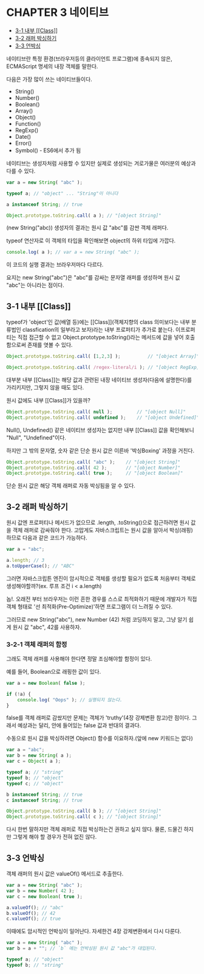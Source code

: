# CHAPTER 3 네이티브


* [3-1 내부 [[Class]]](#3-1-내부-[[Class])
* [3-2 래퍼 박싱하기](#3-2-래퍼-박싱하기)
* [3-3 언박싱](#3-3-언박싱)

네이티브란 특정 환경(브라우저등의 클라이언트 프로그램)에 종속되지 않은, ECMAScript 명세의 내장 객체를 말한다.

다음은 가장 많이 쓰는 네이티브들이다.

* String()
* Number()
* Boolean()
* Array()
* Object()
* Function()
* RegExp()
* Date()
* Error()
* Symbol() - ES6에서 추가 됨

네이티브는 생성자처럼 사용할 수 있지만 실제로 생성되는 겨로가물은 여러분의 예상과 다를 수 있다.

```js
var a = new String( "abc" );

typeof a; // "object" ... "String"이 아니다

a instanceof String; // true

Object.prototype.toString.call( a ); // "[object String]"
```

(new String("abc)) 생성자의 결과는 원시 값 "abc"를 감싼 객체 래퍼다.

typeof 연산자로 이 객체의 타입을 확인해보면 object의 하위 타입에 가깝다.

```js
console.log( a ); // var a = new String( "abc" );
```

이 코드의 실행 결과는 브라우저마다 다르다.

요지는 new String("abc")은 "abc"를 감싸는 문자열 래퍼를 생성하며 원시 값 "abc"는 아니라는 점이다.

## 3-1 내부 [[Class]]

typeof가 'object'인 값(배열 등)에는 [[Class]](객체지향의 class 의미보다는 내부 분류법인 classfication의 일부라고 보자)라는 내부 프로퍼티가 추가로 붙는다. 이프로퍼티는 직접 접근할 수 없고 Object.prototype.toString()라는 메서드에 값을 넣어 호출함으로써 존재를 엿볼 수 있다.

```js
Object.prototype.toString.call( [1,2,3] );			// "[object Array]"

Object.prototype.toString.call( /regex-literal/i );	// "[object RegExp]"
```

대부분 내부 [[Class]]는 해당 값과 관련된 내장 네이티브 생성자(다음에 설명한다)를 가리키지만, 그렇지 않을 때도 있다.

원시 값에도 내부 [[Class]]가 있을까?

```js
Object.prototype.toString.call( null );			// "[object Null]"
Object.prototype.toString.call( undefined );	// "[object Undefined]"
```

Null(), Undefined() 같은 네이티브 생성자는 없지만 내부 [[Class]] 값을 확인해보니 "Null", "Undefined"이다.

하지만 그 밖의 문자열, 숫자 같은 단순 원시 값은 이른바 '박싱Boxing' 과정을 거친다.

```js
Object.prototype.toString.call( "abc" );	// "[object String]"
Object.prototype.toString.call( 42 );		// "[object Number]"
Object.prototype.toString.call( true );		// "[object Boolean]"
```

단순 원시 값은 해당 객체 래퍼로 자동 박싱됨을 알 수 있다.

## 3-2 래퍼 박싱하기

원시 값엔 프로퍼티나 메서드가 없으므로 .length, .toString()으로 접근하려면 원시 값을 객체 래퍼로 감싸줘야 한다. 고맙게도 자바스크립트는 원시 값을 알아서 박싱(래핑)하므로 다음과 같은 코드가 가능하다.

```js
var a = "abc";

a.length; // 3
a.toUpperCase(); // "ABC"
```

그러면 자바스크립튼 엔진이 암시적으로 객체를 생성할 필요가 없도록 처음부터 객체로 생성해야할까?(ex. 루프 조건 i < a.length)

놉!. 오래전 부터 브라우저는 이런 흔한 경우를 스스로 최적화하기 때문에 개발자가 직접 객체 형태로 '선 최적화(Pre-Optimize)'하면 프로그램이 더 느려질 수 있다.

그러므로 new String("abc"), new Number (42) 처럼 코딩하지 말고, 그냥 알기 쉽게 원시 값 "abc", 42를 사용하자.

### 3-2-1 객체 래퍼의 함정

그래도 객체 래퍼를 사용해야 한다면 정말 조심해야할 함정이 있다.

예를 들어, Boolean으로 래핑한 값이 있다.

```js
var a = new Boolean( false );

if (!a) {
	console.log( "Oops" ); // 실행되지 않는다.
}
```

false를 객체 래퍼로 감쌌지만 문제는 객체가 'truthy'(4장 강제변환 참고)란 점이다. 그래서 예상과는 달리, 안에 들어있는 false 값과 반대의 결과다.

수동으로 원시 값을 박싱하려면 Object() 함수를 이요하자.(앞에 new 키워드는 없다)

```js
var a = "abc";
var b = new String( a );
var c = Object( a );

typeof a; // "string"
typeof b; // "object"
typeof c; // "object"

b instanceof String; // true
c instanceof String; // true

Object.prototype.toString.call( b ); // "[object String]"
Object.prototype.toString.call( c ); // "[object String]"
```

다시 한번 말하지만 객체 래퍼로 직접 박싱하는건 권하고 싶지 않다. 물론, 드물긴 하지만 그렇게 해야 할 경우가 전혀 없진 않다.

## 3-3 언박싱

객체 래퍼의 원시 값은 valueOf() 메서드로 추출한다.

```js
var a = new String( "abc" );
var b = new Number( 42 );
var c = new Boolean( true );

a.valueOf(); // "abc"
b.valueOf(); // 42
c.valueOf(); // true
```

이때에도 암시적인 언박싱이 일어난다. 자세한건 4장 강제변환에서 다시 다룬다.

```js
var a = new String( "abc" );
var b = a + ""; // `b` 에는 언박싱된 원시 값 "abc"가 대입된다.

typeof a; // "object"
typeof b; // "string"
```
